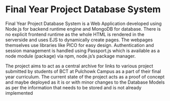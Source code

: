 # Final Year Project Database System

Final Year Project Database System is a Web Application developed using Node.js for backend runtime engine and MongoDB for database. There is no explicit frontend runtime as the whole HTML is rendered in the serverside and uses EJS to dynamically create pages. The webpages themselves use libraries like PICO for easy design. Authentication and session management is handled using Passport.js which is available as a node module (package) via npm, node.js’s package manager.

The project aims to act as a central archive for links to various project submitted by students of BCT at Pulchowk Campus as a part of their final year curriculum.
The current state of the project acts as a proof of concept and maybe deployed as it is or with minor changes to the Database Models as per the information that needs to be stored and is not already implemented

